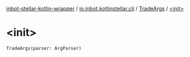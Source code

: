 [inbot-stellar-kotlin-wrapper](../../index.md) / [io.inbot.kotlinstellar.cli](../index.md) / [TradeArgs](index.md) / [&lt;init&gt;](./-init-.md)

# &lt;init&gt;

`TradeArgs(parser: ArgParser)`